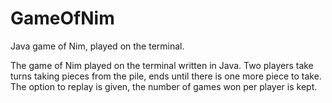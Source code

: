 # GameOfNim
Java game of Nim, played on the terminal.

The game of Nim played on the terminal written in Java.
Two players take turns taking pieces from the pile, ends 
until there is one more piece to take. The option to replay
is given, the number of games won per player is kept.
